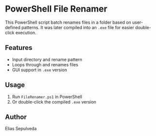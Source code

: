 # PowerShell File Renamer

This PowerShell script batch renames files in a folder based on user-defined patterns. It was later compiled into an `.exe` file for easier double-click execution.

## Features
- Input directory and rename pattern
- Loops through and renames files
- GUI support in `.exe` version

## Usage
1. Run `FileRenamer.ps1` in PowerShell  
2. Or double-click the compiled `.exe` version

## Author
Elias Sepulveda
